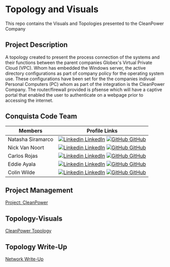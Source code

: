 # Topology and Visuals

This repo contains the Visuals and Topologies presented to the CleanPower Company

## Project Description
A topology created to present the process connection of the systems and their functions between the parent companies Globex's Virtual Private Cloud (VPC). Whom has embedded the Windows server, the active directory configurations as part of company policy for the operating system use. These configurations have been set for the the companies indivual Personal Computers (PC) whom as part of the integration is the CleanPower Company. The router/firewall provided is pfsense which will have a captive portal that enabled the user to authenticate on a webpage prior to accessing the internet.

## Conquista Code Team 

| Members | Profile Links |
| --- | --- |
| Natasha Siramarco | [![Linkedin](https://i.stack.imgur.com/gVE0j.png) LinkedIn](https://www.linkedin.com/in/natasha-siramarco/) [![GitHub](https://i.stack.imgur.com/tskMh.png) GitHub](https://github.com/nsiramarco) |
| Nick Van Noort | [![Linkedin](https://i.stack.imgur.com/gVE0j.png) LinkedIn](https://www.linkedin.com/in/nicholas-van-noort/) [![GitHub](https://i.stack.imgur.com/tskMh.png) GitHub](https://github.com/nvannoort) |
| Carlos Rojas | [![Linkedin](https://i.stack.imgur.com/gVE0j.png) LinkedIn](https://www.linkedin.com/in/carlos-rojass/) [![GitHub](https://i.stack.imgur.com/tskMh.png) GitHub](https://github.com/carlosjorr) |
| Eddie Ayala |  [![Linkedin](https://i.stack.imgur.com/gVE0j.png) LinkedIn](https://www.linkedin.com/in/eddie-ayala3/) [![GitHub](https://i.stack.imgur.com/tskMh.png) GitHub](https://github.com/Edmandoo1) |
| Colin Wilde |  [![Linkedin](https://i.stack.imgur.com/gVE0j.png) LinkedIn](https://www.linkedin.com/in/colin-wilde-748718209/) [![GitHub](https://i.stack.imgur.com/tskMh.png) GitHub](https://github.com/wildedcolin) |
 

## Project Management

[Project: CleanPower](https://github.com/orgs/Conquista-Code/projects/1)


## Topology-Visuals
[CleanPower Topology](Topofinal.drawio.png)

## Topology Write-Up
[Network Write-Up](https://github.com/Conquista-Code/Topology-Visuals/blob/main/Network%20Write-Up.md)
